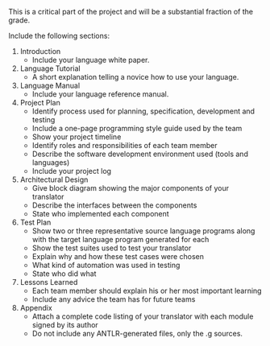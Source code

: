 This is a critical part of the project and will be a substantial fraction of the grade.

Include the following sections:

1. Introduction
	- Include your language white paper.
2. Language Tutorial
	- A short explanation telling a novice how to use your language.
3. Language Manual
	- Include your language reference manual.
4. Project Plan
	- Identify process used for planning, specification, development and testing
	- Include a one-page programming style guide used by the team
	- Show your project timeline
	- Identify roles and responsibilities of each team member
	- Describe the software development environment used (tools and languages)
	- Include your project log
5. Architectural Design
	- Give block diagram showing the major components of your translator
	- Describe the interfaces between the components
	- State who implemented each component
6. Test Plan
	- Show two or three representative source language programs along with the target language program generated for each
	- Show the test suites used to test your translator
	- Explain why and how these test cases were chosen
	- What kind of automation was used in testing
	- State who did what
7. Lessons Learned
	- Each team member should explain his or her most important learning
	- Include any advice the team has for future teams
8. Appendix
	- Attach a complete code listing of your translator with each module signed by its author
	- Do not include any ANTLR-generated files, only the .g sources.
